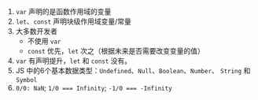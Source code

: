 1. `var` 声明的是函数作用域的变量
2. `let`、`const` 声明块级作用域变量/常量
3. 大多数开发者
    - 不使用 `var`
    - `const` 优先，`let` 次之（根据未来是否需要改变变量的值）
4. `var` 有声明提升，`let` 和 `const` 没有。
5. JS 中的6个基本数据类型：`Undefined`、`Null`、`Boolean`、`Number`、
`String` 和 `Symbol`
6. `0/0: NaN`; `1/0 === Infinity`; `-1/0 === -Infinity`